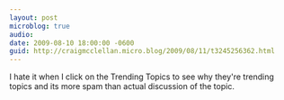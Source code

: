 ```yaml
---
layout: post
microblog: true
audio: 
date: 2009-08-10 18:00:00 -0600
guid: http://craigmcclellan.micro.blog/2009/08/11/t3245256362.html
---
```

I hate it when I click on the Trending Topics to see why they're trending topics and its more spam than actual discussion of the topic.
